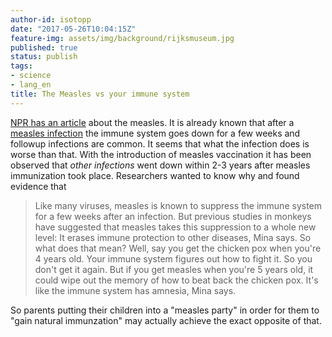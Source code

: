 ```yaml
---
author-id: isotopp
date: "2017-05-26T10:04:15Z"
feature-img: assets/img/background/rijksmuseum.jpg
published: true
status: publish
tags:
- science
- lang_en
title: The Measles vs your immune system
---
```

[NPR has an article](http://www.npr.org/sections/goatsandsoda/2015/05/07/404963436/scientists-crack-a-50-year-old-mystery-about-the-measles-vaccine)
about the measles. It is already known that after a 
[measles infection](https://en.wikipedia.org/wiki/Measles) the immune system goes
down for a few weeks and followup infections are common. It seems that what
the infection does is worse than that. With the introduction of measles
vaccination it has been observed that _other infections_ went down within
2-3 years after measles immunization took place. Researchers wanted to know
why and found evidence that

> Like many viruses, measles is known to suppress the immune system for a
> few weeks after an infection. But previous studies in monkeys have
> suggested that measles takes this suppression to a whole new level: It
> erases immune protection to other diseases, Mina says. So what does that
> mean? Well, say you get the chicken pox when you're 4 years old. Your
> immune system figures out how to fight it. So you don't get it again. But
> if you get measles when you're 5 years old, it could wipe out the memory
> of how to beat back the chicken pox. It's like the immune system has
> amnesia, Mina says.

So parents putting their children into a "measles party" in order for them
to "gain natural immunzation" may actually achieve the exact opposite of
that.

